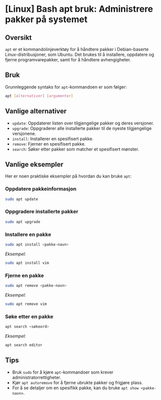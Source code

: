 # [Linux] Bash apt bruk: Administrere pakker på systemet

## Oversikt
`apt` er et kommandolinjeverktøy for å håndtere pakker i Debian-baserte Linux-distribusjoner, som Ubuntu. Det brukes til å installere, oppdatere og fjerne programvarepakker, samt for å håndtere avhengigheter.

## Bruk
Grunnleggende syntaks for `apt`-kommandoen er som følger:

```bash
apt [alternativer] [argumenter]
```

## Vanlige alternativer
- `update`: Oppdaterer listen over tilgjengelige pakker og deres versjoner.
- `upgrade`: Oppgraderer alle installerte pakker til de nyeste tilgjengelige versjonene.
- `install`: Installerer en spesifisert pakke.
- `remove`: Fjerner en spesifisert pakke.
- `search`: Søker etter pakker som matcher et spesifisert mønster.

## Vanlige eksempler
Her er noen praktiske eksempler på hvordan du kan bruke `apt`:

### Oppdatere pakkeinformasjon
```bash
sudo apt update
```

### Oppgradere installerte pakker
```bash
sudo apt upgrade
```

### Installere en pakke
```bash
sudo apt install <pakke-navn>
```
*Eksempel:*
```bash
sudo apt install vim
```

### Fjerne en pakke
```bash
sudo apt remove <pakke-navn>
```
*Eksempel:*
```bash
sudo apt remove vim
```

### Søke etter en pakke
```bash
apt search <søkeord>
```
*Eksempel:*
```bash
apt search editor
```

## Tips
- Bruk `sudo` for å kjøre `apt`-kommandoer som krever administratorrettigheter.
- Kjør `apt autoremove` for å fjerne ubrukte pakker og frigjøre plass.
- For å se detaljer om en spesifikk pakke, kan du bruke `apt show <pakke-navn>`.